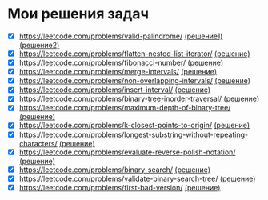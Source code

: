 # Мои решения задач

- [x] https://leetcode.com/problems/valid-palindrome/ [(решение1)](https://github.com/Nenamanui/Leet_tasks/blob/main/Palindrome_125.py) [(решение2)](https://github.com/Nenamanui/Leet_tasks/blob/main/Palindrome_second_125.py)
- [x] https://leetcode.com/problems/flatten-nested-list-iterator/ [(решение)](https://github.com/Nenamanui/Leet_tasks/blob/main/Flatten_Nested_List_341.py)
- [x] https://leetcode.com/problems/fibonacci-number/ [(решение)](https://github.com/Nenamanui/Leet_tasks/blob/main/Fibonacci_Number_509.py)
- [x] https://leetcode.com/problems/merge-intervals/ [(решение)](https://github.com/Nenamanui/Leet_tasks/blob/main/Merge_Intervals_56.py)
- [x] https://leetcode.com/problems/non-overlapping-intervals/ [(решение)](https://github.com/Nenamanui/Leet_tasks/blob/main/Nonoverlapping_intervals_435.py)
- [x] https://leetcode.com/problems/insert-interval/ [(решение)](https://github.com/Nenamanui/Leet_tasks/blob/main/Insert_Interval_57.py)
- [x] https://leetcode.com/problems/binary-tree-inorder-traversal/ [(решение)](https://github.com/Nenamanui/Leet_tasks/blob/main/Binary_Tree_Inorder_Traversal_94.py)
- [x] https://leetcode.com/problems/maximum-depth-of-binary-tree/ [(решение)](https://github.com/Nenamanui/Leet_tasks/blob/main/Maximum_Depth_Of_Binary_Tree_104.py)
- [x] https://leetcode.com/problems/k-closest-points-to-origin/ [(решение)](https://github.com/Nenamanui/Leet_tasks/blob/main/K_Closest_Points_To_Origin_973.py)
- [x] https://leetcode.com/problems/longest-substring-without-repeating-characters/ [(решение)](https://github.com/Nenamanui/Leet_tasks/blob/main/Longest_Substring_Without_Repeating_Characters_3.py)
- [x] https://leetcode.com/problems/evaluate-reverse-polish-notation/ [(решение)](https://github.com/Nenamanui/Leet_tasks/blob/main/Evaluate_Reverse_Polish_Notation_150.py)
- [x] https://leetcode.com/problems/binary-search/ [(решение)](https://github.com/Nenamanui/Leet_tasks/blob/main/Binary_Search_704.py)
- [x] https://leetcode.com/problems/validate-binary-search-tree/ [(решение)](https://github.com/Nenamanui/Leet-tasks/blob/main/Validate_Binary_Search_Tree_98.py)
- [x] https://leetcode.com/problems/first-bad-version/ [(решение)](https://github.com/Nenamanui/Leet-tasks/blob/main/First_Bad_Version_278.py)